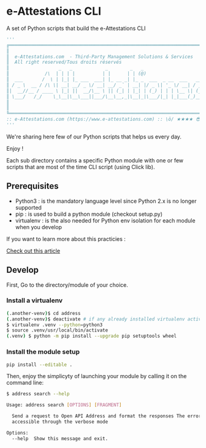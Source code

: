 # e-Attestations CLI

A set of Python scripts that build the e-Attestations CLI

```python
'''
╔══════════════════════════════════════════════════════════════════════════════════════════════════════════════════╗
║                                                                                         ▓▓▓▓▓▓▓▓▓▓▓▓▓▓▓▓▓▓▓.     ║
║  e-Attestations.com  - Third-Party Management Solutions & Services                      ▓▓▓▓▓▓▓▓▓▓▓▓▓▓▓▓▓▓.      ║
║  All right reserved/Tous droits réservés                                                ▓▓▓▓▓▓▓▓▓▓▓▓▓▓▓▓▓,       ║
║                  _   _            _        _   _                                        ▓▓▓▓▓▓▓▓▓▓▓▓▓▓▓▓,     ▓  ║
║             /\  | | | |          | |      | | (@)                                       ▓▓▓▓▓▓▓▓▓▓▓▓▓▓▓.     ▓▓  ║
║  ___       /  \ | |_| |_ ___  ___| |_ __ _| |_ _  ___  _ __  ___   ___ ___  _ __ ___    ▓▓▓▓▓▓▓▓▓▓▓▓▓,      ▓▓▓  ║
║ / _ \  __ / /\ \| __| __/ _ \/ __| __/ _` | __| |/ _ \| '_ \/ __| / __/ _ \| '_ ` _ \   ▓▓▓▓▓▓▓▓▓▓▓▓,     .▓▓▓▓  ║
║|  __//__ / ____ \ |_| ||  __/\__ \ || (_| | |_| | (_) | | | \__ \| (_| (_) | | | | | |   .▓▓▓▓▓▓▓▓▓.     ,▓▓▓▓▓  ║
║ \___/   /_/    \_\__|\__\___||___/\__\__,_|\__|_|\___/|_| |_|___(_)___\___/|_| |_| |_|      .▓▓▓▓▓      ,▓▓▓▓▓▓  ║
║                                                                                                .,      .▓▓▓▓▓▓▓  ║
║                                                                                         ▓,           ,▓▓▓▓▓▓▓▓▓  ║
╚══════════════════════════════════════════════════════════════════════════════════════════════════════════════════╝
:: e-Attestations.com (https://www.e-attestations.com) :: \ö/ ★★★★ 😎
'''
```

We're sharing here few of our Python scripts that helps us every day.

Enjoy !

Each sub directory contains a specific Python module with one or few scripts that are most of the time CLI script (using Click lib).

## Prerequisites 

- Python3 : is the mandatory language level since Python 2.x is no longer supported
- pip : is used to build a python module (checkout setup.py)
- virtualenv : is the also needed for Python env isolation for each module when you develop

If you want to learn more about this practicies :

[Check out this article](https://packaging.python.org/guides/installing-using-pip-and-virtual-environments/)

## Develop

First, Go to the directory/module of your choice.

### Install a virtualenv

```sh
(.another-venv)$ cd address
(.another-venv)$ deactivate # if any already installed virtualenv active
$ virtualenv .venv --python=python3
$ source .venv/usr/local/bin/activate
(.venv) $ python -m pip install --upgrade pip setuptools wheel
```

### Install the module setup

```sh
pip install --editable .
```

Then, enjoy the simplicyty of launching your module by calling it on the command line:

```sh
$ address search --help

Usage: address search [OPTIONS] [FRAGMENT]

  Send a request to Open API Address and format the responses The error is
  accessible through the verbose mode

Options:
  --help  Show this message and exit.
```
